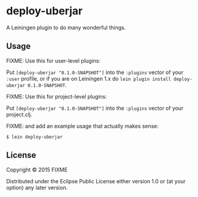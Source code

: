 # deploy-uberjar

A Leiningen plugin to do many wonderful things.

## Usage

FIXME: Use this for user-level plugins:

Put `[deploy-uberjar "0.1.0-SNAPSHOT"]` into the `:plugins` vector of your
`:user` profile, or if you are on Leiningen 1.x do `lein plugin install
deploy-uberjar 0.1.0-SNAPSHOT`.

FIXME: Use this for project-level plugins:

Put `[deploy-uberjar "0.1.0-SNAPSHOT"]` into the `:plugins` vector of your project.clj.

FIXME: and add an example usage that actually makes sense:

    $ lein deploy-uberjar

## License

Copyright © 2015 FIXME

Distributed under the Eclipse Public License either version 1.0 or (at
your option) any later version.
